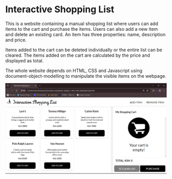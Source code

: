 # Interactive Shopping List

This is a website containing a manual shopping list where users can add items to the cart and purchase the items. Users can also add a new item and delete an existing card. An item has three properties: name, description and price.

Items added to the cart can be deleted individually or the entire list can be cleared. The
items added on the cart are calculated by the price and displayed as total.

The whole website depends on HTML, CSS and Javascript using document-object-modelling to manipulate the visible items on the webpage.

![Webpage Image](assets/webpage.png)
